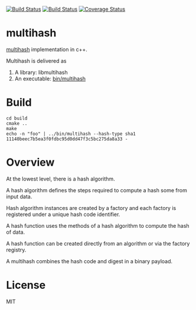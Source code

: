 [![Build Status](https://travis-ci.org/cpp-ipfs/cpp-multihash.svg?branch=master)](https://travis-ci.org/cpp-ipfs/cpp-multihash)
[![Build Status](https://ci.appveyor.com/api/projects/status/github/cpp-ipfs/cpp-multihash?svg=true)](https://ci.appveyor.com/project/jbrooker/cpp-multihash)
[![Coverage Status](https://coveralls.io/repos/github/cpp-ipfs/cpp-multihash/badge.svg?branch=master)](https://coveralls.io/github/cpp-ipfs/cpp-multihash?branch=master)

# multihash

[multihash](//github.com/jbenet/multihash) implementation in c++.

Multihash is delivered as 
1. A library: libmultihash
2. An executable: [bin/multihash](multihash/main.cpp)

# Build
```
cd build
cmake ..
make
echo -n "foo" | ../bin/multihash --hash-type sha1
11140beec7b5ea3f0fdbc95d0dd47f3c5bc275da8a33 -
```

# Overview

At the lowest level, there is a hash algorithm.

A hash algorithm defines the steps required to compute a hash some from 
input data.

Hash algorithm instances are created by a factory and each factory is
registered under a unique hash code identifier.

A hash function uses the methods of a hash algorithm to compute the 
hash of data.

A hash function can be created directly from an algorithm or via the factory 
registry.


A multihash combines the hash code and digest in a binary payload.


# License

MIT
